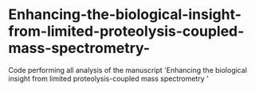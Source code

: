 # Enhancing-the-biological-insight-from-limited-proteolysis-coupled-mass-spectrometry-
Code performing all analysis of the manuscript 'Enhancing the biological insight from limited proteolysis-coupled mass spectrometry '
